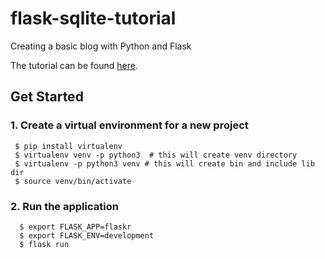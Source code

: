 # flask-sqlite-tutorial

Creating a basic blog with Python and Flask

The tutorial can be found [here](https://flask.palletsprojects.com/en/1.1.x/tutorial/).

## Get Started
### 1. Create a virtual environment for a new project
```
 $ pip install virtualenv
 $ virtualenv venv -p python3  # this will create venv directory
 $ virtualenv -p python3 venv # this will create bin and include lib dir
 $ source venv/bin/activate
```

### 2. Run the application
```
  $ export FLASK_APP=flaskr
  $ export FLASK_ENV=development
  $ flask run
```
